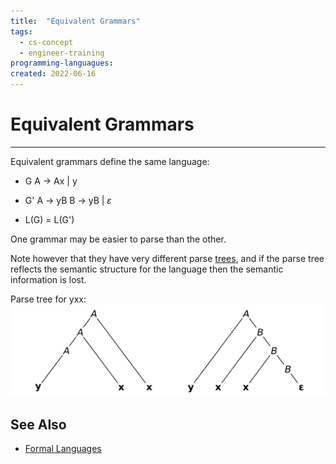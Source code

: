 ```yaml
---
title:  "Equivalent Grammars"
tags:
  - cs-concept
  - engineer-training
programming-languagues:
created: 2022-06-16
---
```

# Equivalent Grammars
---
Equivalent grammars define the same language:

- G
A $\rightarrow$ Ax | y

- G'
A $\rightarrow$ yB
B $\rightarrow$ yB | $\varepsilon$

- L(G) = L(G')

One grammar may be easier to parse than the other. 

Note however that they have very different parse [trees](notes/general/trees.md), and if the parse tree reflects the semantic structure for the language then the semantic information is lost.

Parse tree for yxx:
![parse-tree-leftmost-rightmost](notes/images/parse-tree-leftmost-rightmost.png)

## See Also
- [Formal Languages](notes/general/formal-languages.md)
